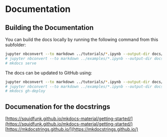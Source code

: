 # Documentation

## Building the Documentation

You can build the docs locally by running the following command from this subfolder:

```bash
jupyter nbconvert --to markdown ../tutorials/*.ipynb --output-dir docs/tutorials/
# jupyter nbconvert --to markdown ../examples/*.ipynb --output-dir docs/examples/
# mkdocs serve
```

The docs can be updated to GitHub using:

```bash
jupyter nbconvert --to markdown ../tutorials/*.ipynb --output-dir docs/tutorials/
# jupyter nbconvert --to markdown ../examples/*.ipynb --output-dir docs/examples/
# mkdocs gh-deploy
```

## Documenation for the docstrings

[https://squidfunk.github.io/mkdocs-material/getting-started/](https://squidfunk.github.io/mkdocs-material/getting-started/)
[https://mkdocstrings.github.io/](https://mkdocstrings.github.io/)



